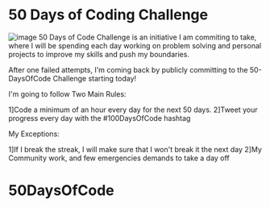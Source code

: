# 50 Days of Coding Challenge
![image](https://github.com/011LOKESH/-100_days_of_coding/assets/115442355/3008dee8-2214-4864-a365-ec14796bdba9)
50 Days of Code Challenge is an initiative I am commiting to take, where I will be spending each day working on problem solving and personal projects to improve my skills and push my boundaries.

After one failed attempts, I'm coming back by publicly committing to the 50-DaysOfCode Challenge starting today!

I'm going to follow Two Main Rules:

  1]Code a minimum of an hour every day for the next 50 days.
  2]Tweet your progress every day with the #100DaysOfCode hashtag

My Exceptions:

  1]If I break the streak, I will make sure that I won't break it the next day
  2]My Community work, and few emergencies demands to take a day off

# 50DaysOfCode 
